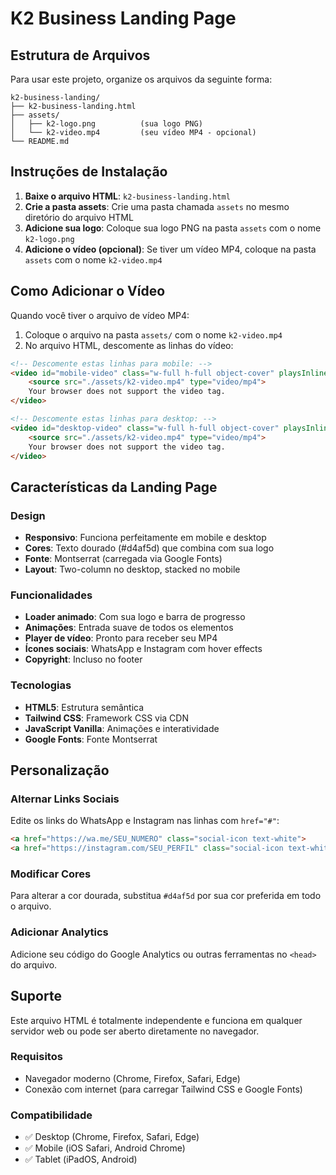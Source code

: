 # K2 Business Landing Page

## Estrutura de Arquivos

Para usar este projeto, organize os arquivos da seguinte forma:

```
k2-business-landing/
├── k2-business-landing.html
├── assets/
│   ├── k2-logo.png          (sua logo PNG)
│   └── k2-video.mp4         (seu vídeo MP4 - opcional)
└── README.md
```

## Instruções de Instalação

1. **Baixe o arquivo HTML**: `k2-business-landing.html`
2. **Crie a pasta assets**: Crie uma pasta chamada `assets` no mesmo diretório do arquivo HTML
3. **Adicione sua logo**: Coloque sua logo PNG na pasta `assets` com o nome `k2-logo.png`
4. **Adicione o vídeo (opcional)**: Se tiver um vídeo MP4, coloque na pasta `assets` com o nome `k2-video.mp4`

## Como Adicionar o Vídeo

Quando você tiver o arquivo de vídeo MP4:

1. Coloque o arquivo na pasta `assets/` com o nome `k2-video.mp4`
2. No arquivo HTML, descomente as linhas do vídeo:

```html
<!-- Descomente estas linhas para mobile: -->
<video id="mobile-video" class="w-full h-full object-cover" playsInline preload="metadata" poster="">
    <source src="./assets/k2-video.mp4" type="video/mp4">
    Your browser does not support the video tag.
</video>

<!-- Descomente estas linhas para desktop: -->
<video id="desktop-video" class="w-full h-full object-cover" playsInline preload="metadata" poster="">
    <source src="./assets/k2-video.mp4" type="video/mp4">
    Your browser does not support the video tag.
</video>
```

## Características da Landing Page

### Design
- **Responsivo**: Funciona perfeitamente em mobile e desktop
- **Cores**: Texto dourado (#d4af5d) que combina com sua logo
- **Fonte**: Montserrat (carregada via Google Fonts)
- **Layout**: Two-column no desktop, stacked no mobile

### Funcionalidades
- **Loader animado**: Com sua logo e barra de progresso
- **Animações**: Entrada suave de todos os elementos
- **Player de vídeo**: Pronto para receber seu MP4
- **Ícones sociais**: WhatsApp e Instagram com hover effects
- **Copyright**: Incluso no footer

### Tecnologias
- **HTML5**: Estrutura semântica
- **Tailwind CSS**: Framework CSS via CDN
- **JavaScript Vanilla**: Animações e interatividade
- **Google Fonts**: Fonte Montserrat

## Personalização

### Alternar Links Sociais
Edite os links do WhatsApp e Instagram nas linhas com `href="#"`:

```html
<a href="https://wa.me/SEU_NUMERO" class="social-icon text-white">
<a href="https://instagram.com/SEU_PERFIL" class="social-icon text-white">
```

### Modificar Cores
Para alterar a cor dourada, substitua `#d4af5d` por sua cor preferida em todo o arquivo.

### Adicionar Analytics
Adicione seu código do Google Analytics ou outras ferramentas no `<head>` do arquivo.

## Suporte

Este arquivo HTML é totalmente independente e funciona em qualquer servidor web ou pode ser aberto diretamente no navegador.

### Requisitos
- Navegador moderno (Chrome, Firefox, Safari, Edge)
- Conexão com internet (para carregar Tailwind CSS e Google Fonts)

### Compatibilidade
- ✅ Desktop (Chrome, Firefox, Safari, Edge)
- ✅ Mobile (iOS Safari, Android Chrome)
- ✅ Tablet (iPadOS, Android)
